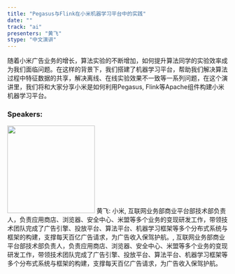 ```yaml
---
title: "Pegasus与Flink在小米机器学习平台中的实践"
date: "" 
track: "ai"
presenters: "黄飞"
stype: "中文演讲"
---
```

随着小米广告业务的增长，算法实验的不断增加，如何提升算法同学的实验效率成为我们面临问题。在这样的背景下，我们搭建了机器学习平台，帮助我们解决算法过程中特征数据的共享，解决离线、在线实验效果不一致等一系列问题，在这个演讲里，我们将和大家分享小米是如何利用Pegasus, Flink等Apache组件构建小米机器学习平台。
 ### Speakers: 
 <img src="images/speaker/1125.png" width="200" />
 黄飞: 小米, 互联网业务部商业平台部技术部负责人，负责应用商店、浏览器、安全中心、米盟等多个业务的变现研发工作，带领技术团队完成了广告引擎、投放平台、算法平台、机器学习框架等多个分布式系统与框架的构建，支撑每天百亿广告请求，为广告收入保驾护航。, 互联网业务部商业平台部技术部负责人，负责应用商店、浏览器、安全中心、米盟等多个业务的变现研发工作，带领技术团队完成了广告引擎、投放平台、算法平台、机器学习框架等多个分布式系统与框架的构建，支撑每天百亿广告请求，为广告收入保驾护航。
 